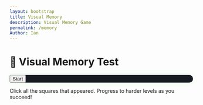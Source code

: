 ```yaml
---
layout: bootstrap
title: Visual Memory
description: Visual Memory Game
permalink: /memory
Author: Ian
---
```


<div class="container text-center p-5">
  <h1 class="mb-4 text-success">🧠 Visual Memory Test</h1>

  <div class="card game-card p-4 mx-auto" style="max-width: 500px;">
    <div id="grid" class="d-grid mx-auto mb-4" style="grid-template-columns: repeat(3, 80px); grid-gap: 10px;"></div>
    <button id="startMemoryBtn" class="btn btn-success">Start</button>
    <p class="mt-3 score" id="memoryStats"></p>
  </div>

  <p class="mt-4 text-muted">Click all the squares that appeared. Progress to harder levels as you succeed!</p>
</div>

<style>
  .game-card {
    background-color: #161b22;
    border: none;
    border-radius: 1rem;
    box-shadow: 0 0 20px rgba(0,255,0,0.1);
  }

  #grid button {
    width: 80px;
    height: 80px;
    border-radius: 0.5rem;
    background-color: #21262d;
    border: 2px solid #30363d;
    transition: background-color 0.2s;
  }

  #grid button.active {
    background-color: #2ea043;
  }

  #grid button:disabled {
    cursor: default;
  }
</style>

<script>
  const grid = document.getElementById('grid');
  const startBtn = document.getElementById('startMemoryBtn');
  const stats = document.getElementById('memoryStats');

  let activeCells = [];
  let userSelections = [];
  let level = 1;
  let gridSize = 3;
  let winStreak = 0;

  function createGrid() {
    grid.innerHTML = '';
    const totalCells = gridSize * gridSize;
    grid.style.gridTemplateColumns = `repeat(${gridSize}, 80px)`;
    for (let i = 0; i < totalCells; i++) {
      const btn = document.createElement('button');
      btn.disabled = true;
      btn.dataset.index = i;
      btn.addEventListener('click', () => handleUserInput(i));
      grid.appendChild(btn);
    }
  }

  function flashCells() {
    const totalFlashes = gridSize === 3 ? getRandomInt(3, 5) : getRandomInt(7, 10);
    activeCells = [];
    while (activeCells.length < totalFlashes) {
      const randomIndex = Math.floor(Math.random() * (gridSize * gridSize));
      if (!activeCells.includes(randomIndex)) {
        activeCells.push(randomIndex);
      }
    }
    activeCells.forEach(index => {
      const cell = grid.children[index];
      cell.classList.add('active');
      setTimeout(() => cell.classList.remove('active'), gridSize === 5 ? 4000 : 1000); // 3 extra seconds for 5x5 grid
    });
    setTimeout(() => {
      Array.from(grid.children).forEach(cell => (cell.disabled = false));
    }, gridSize === 5 ? 4200 : 1200); // Adjust delay for 5x5 grid
  }

  function handleUserInput(index) {
    if (activeCells.includes(index)) {
      userSelections.push(index);
      if (userSelections.length === activeCells.length) {
        winStreak++;
        if (winStreak === 3 && gridSize === 3) {
          gridSize = 5;
          winStreak = 0;
          stats.textContent = `🎉 Advanced to 5x5 grid!`;
        }
        setTimeout(nextRound, 800);
      }
    } else {
      stats.innerHTML = `❌ You lost at level <strong>${level}</strong>.`;
      resetGame();
    }
  }

  function nextRound() {
    level++;
    userSelections = [];
    createGrid();
    flashCells();
    stats.textContent = `🟢 Level ${level}`;
  }

  function resetGame() {
    activeCells = [];
    userSelections = [];
    level = 1;
    gridSize = 3;
    winStreak = 0;
    startBtn.textContent = "Try Again";
    Array.from(grid.children).forEach(cell => (cell.disabled = true));
  }

  startBtn.addEventListener('click', () => {
    resetGame();
    createGrid();
    setTimeout(() => {
      flashCells();
      stats.textContent = `🟢 Level ${level}`;
      startBtn.textContent = "Restart";
    }, 1000);
  });

  function getRandomInt(min, max) {
    return Math.floor(Math.random() * (max - min + 1)) + min;
  }
</script>

<script>
// filepath: /home/kasm-user/nighthawk/GenomeGamersFrontend/navigation/Worlds/world0.md
// ...existing code...

// --- Background Music ---
const music = new Audio('{{site.baseurl}}/assets/audio/smashbrosmaintheme.mp3'); // Change path as needed
music.loop = true;
music.volume = 0.5;

// Play music after first user interaction (required by browsers)
function startMusicOnce() {
  music.play().catch(() => {});
  window.removeEventListener('click', startMusicOnce);
  window.removeEventListener('keydown', startMusicOnce);
}
window.addEventListener('click', startMusicOnce);
window.addEventListener('keydown', startMusicOnce);
</script>
